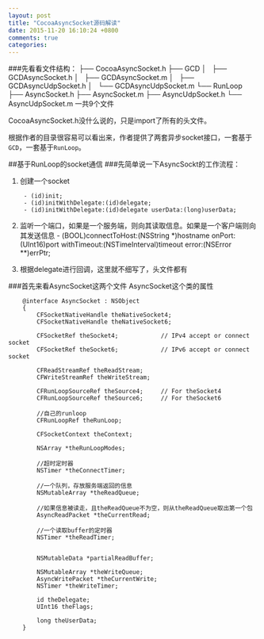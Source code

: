 ```yaml
---
layout: post
title: "CocoaAsyncSocket源码解读"
date: 2015-11-20 16:10:24 +0800
comments: true
categories: 
---
```


###先看看文件结构：
		├── CocoaAsyncSocket.h
		├── GCD
		│   ├── GCDAsyncSocket.h
		│   ├── GCDAsyncSocket.m
		│   ├── GCDAsyncUdpSocket.h
		│   └── GCDAsyncUdpSocket.m
		└── RunLoop
    		├── AsyncSocket.h
    		├── AsyncSocket.m
    		├── AsyncUdpSocket.h
    		└── AsyncUdpSocket.m
  一共9个文件
  
  CocoaAsyncSocket.h没什么说的，只是import了所有的头文件。
  
  根据作者的目录很容易可以看出来，作者提供了两套异步socket接口，一套基于`GCD`，一套基于`RunLoop`。
  
##基于RunLoop的socket通信
###先简单说一下AsyncSockt的工作流程：

1. 创建一个socket

		- (id)init;
		- (id)initWithDelegate:(id)delegate;
		- (id)initWithDelegate:(id)delegate userData:(long)userData;
		
2. 监听一个端口，如果是一个服务端，则向其读取信息。如果是一个客户端则向其发送信息
		- (BOOL)connectToHost:(NSString *)hostname
			   onPort:(UInt16)port
		  withTimeout:(NSTimeInterval)timeout
				error:(NSError **)errPtr;
3. 根据delegate进行回调，这里就不细写了，头文件都有

###首先来看AsyncSocket这两个文件
AsyncSocket这个类的属性

		@interface AsyncSocket : NSObject
		{
			CFSocketNativeHandle theNativeSocket4;
			CFSocketNativeHandle theNativeSocket6;
			
			CFSocketRef theSocket4;            // IPv4 accept or connect socket
			CFSocketRef theSocket6;            // IPv6 accept or connect socket
			
			CFReadStreamRef theReadStream;
			CFWriteStreamRef theWriteStream;
		
			CFRunLoopSourceRef theSource4;     // For theSocket4
			CFRunLoopSourceRef theSource6;     // For theSocket6
			
			//自己的runloop
			CFRunLoopRef theRunLoop;
			
			CFSocketContext theContext;
			
			NSArray *theRunLoopModes;
			
			//超时定时器
			NSTimer *theConnectTimer;
			
			//一个队列，存放服务端返回的信息
			NSMutableArray *theReadQueue;
			
			//如果信息被读走，且theReadQueue不为空，则从theReadQueue取出第一个包
			AsyncReadPacket *theCurrentRead;
			
			//一个读取buffer的定时器
			NSTimer *theReadTimer;
			
			
			NSMutableData *partialReadBuffer;
			
			NSMutableArray *theWriteQueue;
			AsyncWritePacket *theCurrentWrite;
			NSTimer *theWriteTimer;
		
			id theDelegate;
			UInt16 theFlags;
			
			long theUserData;
		}

